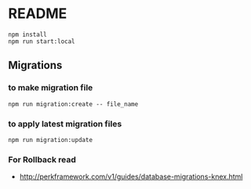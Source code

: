 # README

```
npm install
npm run start:local
```

## Migrations

### to make migration file
``
npm run migration:create -- file_name
``

### to apply latest migration files
``
npm run migration:update
``

### For Rollback read
- http://perkframework.com/v1/guides/database-migrations-knex.html 

